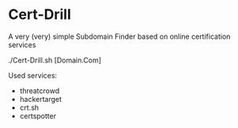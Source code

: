 # Cert-Drill
A very (very) simple Subdomain Finder based on online certification services

./Cert-Drill.sh [Domain.Com]

Used services:
- threatcrowd
- hackertarget
- crt.sh
- certspotter

